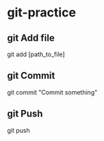 # git-practice

## git Add file
git add [path_to_file]

## git Commit
git commit "Commit something"

## git Push
git push

